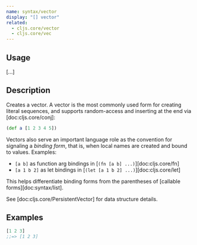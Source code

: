 ```yaml
---
name: syntax/vector
display: "[] vector"
related:
  - cljs.core/vector
  - cljs.core/vec
---
```


## Usage
[...]


## Description

Creates a vector.  A vector is the most commonly used form for creating literal
sequences, and supports random-access and inserting at the end via [doc:cljs.core/conj]:

```clj
(def a [1 2 3 4 5])
```

Vectors also serve an important language role as the convention for signaling a
_binding form_, that is, when local names are created and bound to values.
Examples:

- `[a b]` as function arg bindings in [`(fn [a b] ...)`][doc:cljs.core/fn]
- `[a 1 b 2]` as let bindings in [`(let [a 1 b 2] ...)`][doc:cljs.core/let]

This helps differentiate binding forms from the parentheses of [callable forms][doc:syntax/list].

See [doc:cljs.core/PersistentVector] for data structure details.


## Examples

```clj
[1 2 3]
;;=> [1 2 3]
```